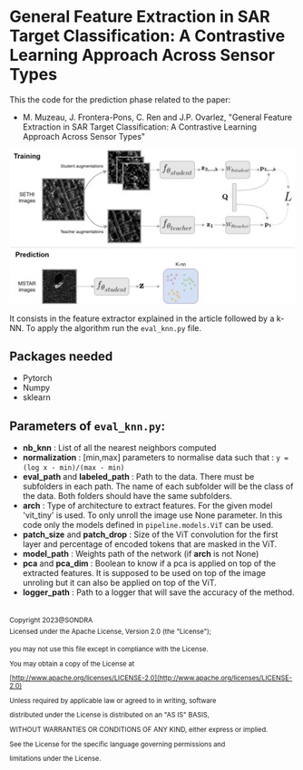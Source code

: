 
# General Feature Extraction in SAR Target Classification: A Contrastive Learning Approach Across Sensor Types

This the code for the prediction phase related to the paper:
- M. Muzeau, J. Frontera-Pons, C. Ren and J.P. Ovarlez, "General Feature Extraction in SAR Target Classification: A Contrastive Learning Approach Across Sensor Types" 

![arch](contrastive_mstar.png)

It consists in the feature extractor explained in the article followed by a k-NN. To apply the algorithm run the `eval_knn.py` file.

## Packages needed
 - Pytorch
 - Numpy
 - sklearn

## Parameters of `eval_knn.py`:

- **nb_knn** : List of all the nearest neighbors computed
- **normalization** : [min,max] parameters to normalise data such that : `y = (log x - min)/(max - min)`
- **eval_path** and **labeled_path** : Path to the data. There must be subfolders in each path. The name of each subfolder will be the class of the data. Both folders should have the same subfolders.
- **arch** : Type of architecture to extract features. For the given model 'vit_tiny' is used. To only unroll the image use None parameter. In this code only the models defined in `pipeline.models.ViT` can be used.
- **patch_size** and **patch_drop** : Size of the ViT convolution for the first layer and percentage of encoded tokens that are masked in the ViT.
- **model_path** : Weights path of the network (if **arch** is not None)
- **pca** and **pca_dim** : Boolean to know if a pca is applied on top of the extracted features. It is supposed to be used on top of the image unroling but it can also be applied on top of the ViT.
- **logger_path** : Path to a logger that will save the accuracy of the method.
 

<sup>
 <br>
Copyright 2023@SONDRA
<br>
Licensed under the Apache License, Version 2.0 (the "License");

you may not use this file except in compliance with the License.

You may obtain a copy of the License at

[http://www.apache.org/licenses/LICENSE-2.0](http://www.apache.org/licenses/LICENSE-2.0)    

Unless required by applicable law or agreed to in writing, software

distributed under the License is distributed on an "AS IS" BASIS,

WITHOUT WARRANTIES OR CONDITIONS OF ANY KIND, either express or implied.

See the License for the specific language governing permissions and

limitations under the License.
</sup>


